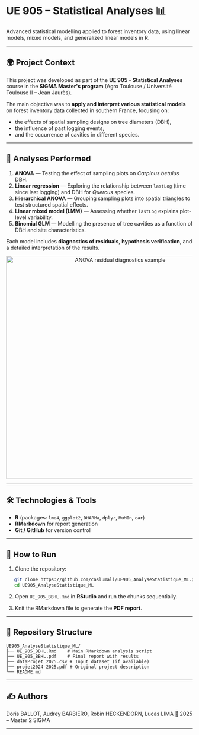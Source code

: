 # UE 905 – Statistical Analyses 📊

Advanced statistical modelling applied to forest inventory data, using linear models, mixed models, and generalized linear models in R.

---

## 🌍 Project Context

This project was developed as part of the **UE 905 – Statistical Analyses** course in the **SIGMA Master's program** (Agro Toulouse / Université Toulouse II – Jean Jaurès).  

The main objective was to **apply and interpret various statistical models** on forest inventory data collected in southern France, focusing on:
- the effects of spatial sampling designs on tree diameters (DBH),
- the influence of past logging events,
- and the occurrence of cavities in different species.

---

## 🧪 Analyses Performed

1. **ANOVA** — Testing the effect of sampling plots on *Carpinus betulus* DBH.  
2. **Linear regression** — Exploring the relationship between `lastLog` (time since last logging) and DBH for *Quercus* species.  
3. **Hierarchical ANOVA** — Grouping sampling plots into spatial triangles to test structured spatial effects.  
4. **Linear mixed model (LMM)** — Assessing whether `lastLog` explains plot-level variability.  
5. **Binomial GLM** — Modelling the presence of tree cavities as a function of DBH and site characteristics.

Each model includes **diagnostics of residuals**, **hypothesis verification**, and a detailed interpretation of the results.

<p align="center">
  <img src="images/anova_diagnostics.png" alt="ANOVA residual diagnostics example" width="600">
</p>

---

## 🛠 Technologies & Tools

- **R** (packages: `lme4`, `ggplot2`, `DHARMa`, `dplyr`, `MuMIn`, `car`)  
- **RMarkdown** for report generation  
- **Git / GitHub** for version control

---

## 🚀 How to Run

1. Clone the repository:

```bash
   git clone https://github.com/caslumali/UE905_AnalyseStatistique_ML.git
   cd UE905_AnalyseStatistique_ML
```

2. Open `UE_905_BBHL.Rmd` in **RStudio** and run the chunks sequentially.

3. Knit the RMarkdown file to generate the **PDF report**.

---

## 📎 Repository Structure

```
UE905_AnalyseStatistique_ML/
├── UE_905_BBHL.Rmd    # Main RMarkdown analysis script
├── UE_905_BBHL.pdf    # Final report with results
├── dataProjet_2025.csv # Input dataset (if available)
├── projet2024-2025.pdf # Original project description
└── README.md
```

---

## ✍️ Authors

Doris BALLOT, Audrey BARBIERO, Robin HECKENDORN, Lucas LIMA
📅 2025 – Master 2 SIGMA

---